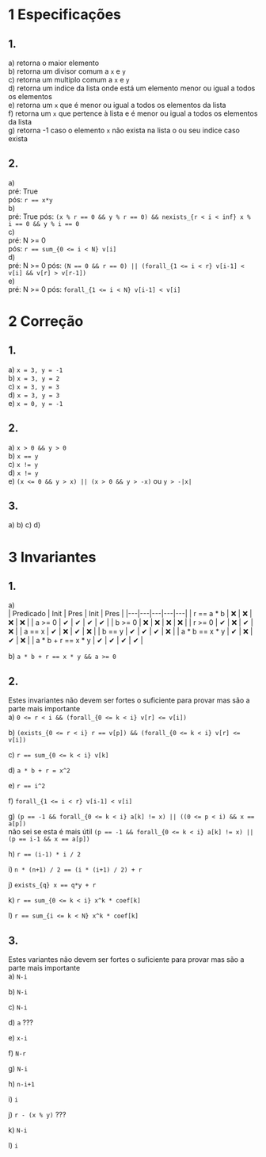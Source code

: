 # 1 Especificações
## 1.
a) retorna o maior elemento  
b) retorna um divisor comum a `x` e `y`  
c) retorna um multiplo comum a `x` e `y`  
d) retorna um indice da lista onde está um elemento menor ou igual a todos os elementos  
e) retorna um `x` que é menor ou igual a todos os elementos da lista  
f) retorna um `x` que pertence à lista e é menor ou igual a todos os elementos da lista  
g) retorna -1 caso o elemento `x` não exista na lista o ou seu indice caso exista  

## 2.
a)  
pré: True  
pós: `r == x*y`  
b)  
pré: True
pós: `(x % r == 0 && y % r == 0) && nexists_{r < i < inf} x % i == 0 && y % i == 0`  
c)  
pré: N >= 0  
pós: `r == sum_{0 <= i < N} v[i]`  
d)  
pré: N >= 0
pós: `(N == 0 && r == 0) || (forall_{1 <= i < r} v[i-1] < v[i] && v[r] > v[r-1])`  
e)  
pré: N >= 0
pós: `forall_{1 <= i < N} v[i-1] < v[i]`  

# 2 Correção
## 1.
a) `x = 3, y = -1`  
b) `x = 3, y = 2`  
c) `x = 3, y = 3`  
d) `x = 3, y = 3`  
e) `x = 0, y = -1`  

## 2.
a) `x > 0 && y > 0`  
b) `x == y`  
c) `x != y`  
d) `x != y`  
e) `(x <= 0 && y > x) || (x > 0 && y > -x)` ou `y > -|x|`  

## 3.
a)
b)
c)
d)

# 3 Invariantes
## 1.
a)  
| Predicado | Init | Pres | Init | Pres |
|---|---|---|---|---|
| r == a * b | &#x274C; | &#x274C; | &#x274C; | &#x274C; |
| a >= 0 | &#10004; | &#10004; | &#10004; | &#10004; |
| b >= 0 | &#x274C; | &#x274C; | &#x274C; | &#x274C; |
| r >= 0 | &#10004; | &#x274C; | &#10004; | &#x274C; |
| a == x | &#10004; | &#x274C; | &#10004; | &#x274C; |
| b == y | &#10004; | &#10004; | &#10004; | &#x274C; |
| a * b == x * y | &#10004; | &#x274C; | &#10004; | &#x274C; |
| a * b + r == x * y | &#10004; | &#10004; | &#10004; | &#10004; |

b) `a * b + r == x * y && a >= 0`   

## 2.
Estes invariantes não devem ser fortes o suficiente para provar mas são a parte mais importante  
a) `0 <= r < i && (forall_{0 <= k < i} v[r] <= v[i])`  

b) `(exists_{0 <= r < i} r == v[p]) && (forall_{0 <= k < i} v[r] <= v[i])`  

c) `r == sum_{0 <= k < i} v[k]`  

d) `a * b + r = x^2`  

e) `r == i^2`  

f) `forall_{1 <= i < r} v[i-1] < v[i]`  

g) `(p == -1 && forall_{0 <= k < i} a[k] != x) || ((0 <= p < i) && x == a[p])`  
não sei se esta é mais útil `(p == -1 && forall_{0 <= k < i} a[k] != x) || (p == i-1 && x == a[p])`  

h) `r == (i-1) * i / 2`  

i) `n * (n+1) / 2 == (i * (i+1) / 2) + r`  

j) `exists_{q} x == q*y + r`  

k) `r == sum_{0 <= k < i} x^k * coef[k]`  

l) `r == sum_{i <= k < N} x^k * coef[k]`  

## 3.
Estes variantes não devem ser fortes o suficiente para provar mas são a parte mais importante  
a) `N-i`  

b) `N-i`  

c) `N-i`  

d) `a` ???  

e) `x-i`  

f) `N-r`  

g) `N-i`  

h) `n-i+1`  

i) `i`  

j) `r - (x % y)` ???  

k) `N-i`  

l) `i` 
